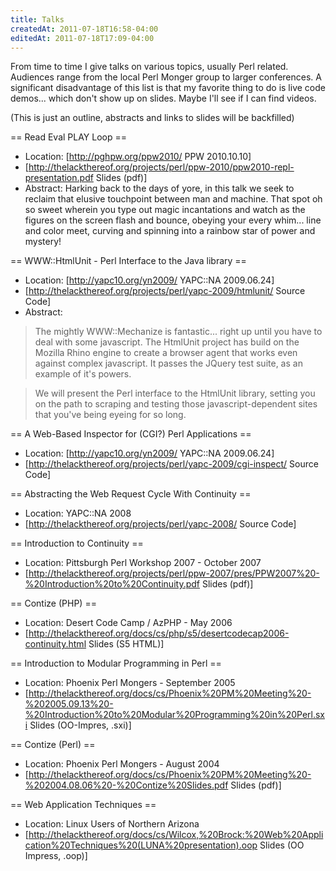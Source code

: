 ```yaml
---
title: Talks
createdAt: 2011-07-18T16:58-04:00
editedAt: 2011-07-18T17:09-04:00
---
```


From time to time I give talks on various topics, usually Perl related. Audiences range from the local Perl Monger group to larger conferences. A significant disadvantage of this list is that my favorite thing to do is live code demos... which don't show up on slides. Maybe I'll see if I can find videos.

(This is just an outline, abstracts and links to slides will be backfilled)

== Read Eval PLAY Loop ==
* Location: [http://pghpw.org/ppw2010/ PPW 2010.10.10]
* [http://thelackthereof.org/projects/perl/ppw-2010/ppw2010-repl-presentation.pdf Slides (pdf)]
* Abstract: Harking back to the days of yore, in this talk we seek to reclaim that elusive touchpoint between man and machine. That spot oh so sweet wherein you type out magic incantations and watch as the figures on the screen flash and bounce, obeying your every whim... line and color meet, curving and spinning into a rainbow star of power and mystery!

== WWW::HtmlUnit - Perl Interface to the Java library ==
* Location: [http://yapc10.org/yn2009/ YAPC::NA 2009.06.24]
* [http://thelackthereof.org/projects/perl/yapc-2009/htmlunit/ Source Code]
* Abstract:
<blockquote>
The mightly WWW::Mechanize is fantastic... right up until you have to deal with some javascript. The HtmlUnit project has build on the Mozilla Rhino engine to create a browser agent that works even against complex javascript. It passes the JQuery test suite, as an example of it's powers.
</blockquote>

<blockquote>
We will present the Perl interface to the HtmlUnit library, setting you on the path to scraping and testing those javascript-dependent sites that you've being eyeing for so long.
</blockquote>

== A Web-Based Inspector for (CGI?) Perl Applications ==
* Location: [http://yapc10.org/yn2009/ YAPC::NA 2009.06.24]
* [http://thelackthereof.org/projects/perl/yapc-2009/cgi-inspect/ Source Code]

== Abstracting the Web Request Cycle With Continuity ==
* Location: YAPC::NA 2008
* [http://thelackthereof.org/projects/perl/yapc-2008/ Source Code]

== Introduction to Continuity ==
* Location: Pittsburgh Perl Workshop 2007 - October 2007
* [http://thelackthereof.org/projects/perl/ppw-2007/pres/PPW2007%20-%20Introduction%20to%20Continuity.pdf Slides (pdf)]

== Contize (PHP) ==
* Location: Desert Code Camp / AzPHP - May 2006
* [http://thelackthereof.org/docs/cs/php/s5/desertcodecap2006-continuity.html Slides (S5 HTML)]

== Introduction to Modular Programming in Perl ==
* Location: Phoenix Perl Mongers - September 2005
* [http://thelackthereof.org/docs/cs/Phoenix%20PM%20Meeting%20-%202005.09.13%20-%20Introduction%20to%20Modular%20Programming%20in%20Perl.sxi Slides (OO-Impres, .sxi)]

== Contize (Perl) ==
* Location: Phoenix Perl Mongers - August 2004
* [http://thelackthereof.org/docs/cs/Phoenix%20PM%20Meeting%20-%202004.08.06%20-%20Contize%20Slides.pdf Slides (pdf)]

== Web Application Techniques ==
* Location: Linux Users of Northern Arizona
* [http://thelackthereof.org/docs/cs/Wilcox,%20Brock:%20Web%20Application%20Techniques%20(LUNA%20presentation).oop Slides (OO Impress, .oop)]


